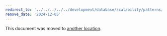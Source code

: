 ```yaml
---
redirect_to: '../../../../../development/database/scalability/patterns/index.md'
remove_date: '2024-12-05'
---
```


This document was moved to [another location](../../../../../development/database/scalability/patterns/index.md).

<!-- This redirect file can be deleted after <2024-12-05>. -->
<!-- Redirects that point to other docs in the same project expire in three months. -->
<!-- Redirects that point to docs in a different project or site (for example, link is not relative and starts with `https:`) expire in one year. -->
<!-- Before deletion, see: https://docs.gitlab.com/ee/development/documentation/redirects.html -->
